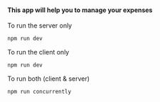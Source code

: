 #### This app will help you to manage your expenses

To run the server only
```bash
npm run dev
```

To run the client only
```bash
npm run dev
```

To run both (client & server)
```bash
npm run concurrently
```